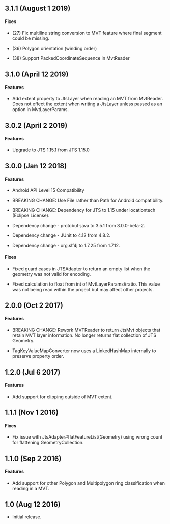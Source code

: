
## 3.1.1 (August 1 2019)

#### Fixes

- (27) Fix multiline string conversion to MVT feature where final segment could be missing.

- (36) Polygon orientation (winding order)

- (38) Support PackedCoordinateSequence in MvtReader

## 3.1.0 (April 12 2019)

#### Features

- Add extent property to JtsLayer when reading an MVT from MvtReader. Does not effect the extent when writing a JtsLayer unless passed as an option in MvtLayerParams. 

## 3.0.2 (April 2 2019)

#### Features

- Upgrade to JTS 1.15.1 from JTS 1.15.0

## 3.0.0 (Jan 12 2018)

#### Features

- Android API Level 15 Compatibility

- BREAKING CHANGE: Use File rather than Path for Android compatibility.

- BREAKING CHANGE: Dependency for JTS to 1.15 under locationtech (Eclipse License).

- Dependency change - protobuf-java to 3.5.1 from 3.0.0-beta-2.

- Dependency change - JUnit to 4.12 from 4.8.2.

- Dependency change - org.slf4j to 1.7.25 from 1.7.12.

#### Fixes

- Fixed guard cases in JTSAdapter to return an empty list when the geometry was not valid for encoding.

- Fixed calculation to float from int of MvtLayerParams#ratio. This value was not being read within the project but may affect other projects.

## 2.0.0 (Oct 2 2017)

#### Features

- BREAKING CHANGE: Rework MVTReader to return JtsMvt objects that retain MVT layer information. No longer returns flat collection of JTS Geometry.

- TagKeyValueMapConverter now uses a LinkedHashMap internally to preserve property order.

## 1.2.0 (Jul 6 2017)

#### Features

- Add support for clipping outside of MVT extent.

## 1.1.1 (Nov 1 2016)

#### Fixes

- Fix issue with JtsAdapter#flatFeatureList(Geometry) using wrong count for flattening GeometryCollection.

## 1.1.0 (Sep 2 2016)

#### Features

- Add support for other Polygon and Multipolygon ring classification when reading in a MVT.


## 1.0 (Aug 12 2016)

- Initial release.